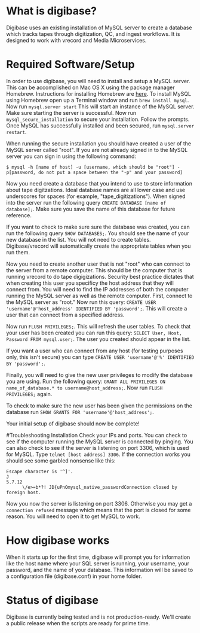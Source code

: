 # What is digibase?
Digibase uses an existing installation of MySQL server to create a database which tracks tapes through digitization, QC, and ingest workflows. It is designed to work with vrecord and Media Microservices.  

# Required Software/Setup 
In order to use digibase, you will need to install and setup a MySQL server. This can be accomplished on Mac OS X using the package manager Homebrew. Instructions for installing Homebrew are [here](http://brew.sh). To install MySQL using Homebrew open up a Terminal window and run `brew install mysql`.  Now run `mysql.server start` This will start an instance of the MySQL server. Make sure starting the server is successful. Now run `mysql_secure_installation` to secure your installation. Follow the prompts. Once MySQL has successfully installed and been secured, run `mysql.server restart`.

When running the secure installation you should have created a user of the MySQL server called "root". If you are not already signed in to the MySQL server you can sign in using the following command:
```
$ mysql -h [name of host] -u [username, which should be "root"] -p[password, do not put a space between the "-p" and your password]
```
Now you need create a database that you intend to use to store information about tape digitzations. Ideal database names are all lower case and use underscores for spaces (for example, "tape_digitizations"). When signed into the server run the following query `CREATE DATABASE [name of database];`. Make sure you save the name of this database for future reference. 

If you want to check to make sure sure the database was created, you can run the following query `SHOW DATABASES;`. You should see the name of your new database in the list. You will not need to create tables. Digibase/vrecord will automatically create the appropriate tables when you run them.  

Now you need to create another user that is not "root" who can connect to the server from a remote computer. This should be the computer that is running vrecord to do tape digigizations. Security best practice dictates that when creating this user you specificy the host address that they will connect from. You will need to find the IP addresses of both the computer running the MySQL server as well as the remote computer. First, connect to the MySQL server as "root." Now run this query: `CREATE USER 'username'@'host_address' IDENTIFIED BY 'password';`. This will create a user that can connect from a specified address. 

Now run `FLUSH PRIVILEGES;`. This will refresh the user tables. To check that your user has been created you can run this query: `SELECT User, Host, Password FROM mysql.user;`. The user you created should appear in the list.   

If you want a user who can connect from any host (for testing purposes only, this isn't secure) you can type `CREATE USER 'username'@'%' IDENTIFIED BY 'password';`.   

Finally, you will need to give the new user privileges to modify the database you are using. Run the following query: `GRANT ALL PRIVILEGES ON name_of_database.* to username@host_address;`. Now run `FLUSH PRIVILEGES;` again. 

To check to make sure the new user has been given the permissions on the database run `SHOW GRANTS FOR 'username'@'host_address';`.

Your initial setup of digibase should now be complete!

#Troubleshooting Installation
Check your IPs and ports. You can check to see if the computer running the MySQL server is connected by pinging. You can also check to see if the server is listening on port 3306, which is used for MySQL. Type `telnet [host address] 3306`. If the connection works you should see some garbled nonsense like this: 
```
Escape character is '^]'.
J
5.7.12
      \/e>=b*?! JD{uPnOmysql_native_passwordConnection closed by foreign host.
```
Now you now the server is listening on port 3306. Otherwise you may get a `connection refused` message which means that the port is closed for some reason. You will need to open it to get MySQL to work. 

# How digibase works
When it starts up for the first time, digibase will prompt you for information like the host name where your SQL server is running, your username, your password, and the name of your database. This information will be saved to a configuration file (digibase.conf) in your home folder. 

# Status of digibase 
Digibase is currently being tested and is not production-ready. We'll create a public release when the scripts are ready for prime time. 
